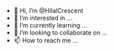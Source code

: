 - 👋 Hi, I’m @HilalCrescent
- 👀 I’m interested in ...
- 🌱 I’m currently learning ...
- 💞️ I’m looking to collaborate on ...
- 📫 How to reach me ...

<!---
HilalCrescent/HilalCrescent is a ✨ special ✨ repository because its `README.md` (this file) appears on your GitHub profile.
You can click the Preview link to take a look at your changes.
--->
